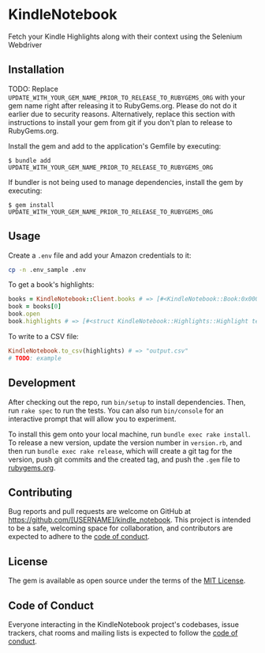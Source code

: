 # KindleNotebook

Fetch your Kindle Highlights along with their context using the Selenium Webdriver

## Installation

TODO: Replace `UPDATE_WITH_YOUR_GEM_NAME_PRIOR_TO_RELEASE_TO_RUBYGEMS_ORG` with your gem name right after releasing it to RubyGems.org. Please do not do it earlier due to security reasons. Alternatively, replace this section with instructions to install your gem from git if you don't plan to release to RubyGems.org.

Install the gem and add to the application's Gemfile by executing:

    $ bundle add UPDATE_WITH_YOUR_GEM_NAME_PRIOR_TO_RELEASE_TO_RUBYGEMS_ORG

If bundler is not being used to manage dependencies, install the gem by executing:

    $ gem install UPDATE_WITH_YOUR_GEM_NAME_PRIOR_TO_RELEASE_TO_RUBYGEMS_ORG

## Usage

Create a `.env` file and add your Amazon credentials to it:
```sh
cp -n .env_sample .env
```

To get a book's highlights:
```rb
books = KindleNotebook::Client.books # => [#<KindleNotebook::Book:0x00007f0847c4e388 @author="Cannon, Jason", @highlights=nil, @title="Docker: A Project-Based Approach to Learning">, ...]
book = books[0]
book.open
book.highlights # => [#<struct KindleNotebook::Highlights::Highlight text="journald", page="120", context="If you get stuck, the logging component of systemd, called journald, can also help.">, #<struct KindleNotebook::Highlights::Highlight text="swarm", page="225", context="Docker Swarm In this chapter, you're going to learn how to create and use a Docker">, ...]
```

To write to a CSV file:
```rb
KindleNotebook.to_csv(highlights) # => "output.csv"
# TODO: example
```

## Development

After checking out the repo, run `bin/setup` to install dependencies. Then, run `rake spec` to run the tests. You can also run `bin/console` for an interactive prompt that will allow you to experiment.

To install this gem onto your local machine, run `bundle exec rake install`. To release a new version, update the version number in `version.rb`, and then run `bundle exec rake release`, which will create a git tag for the version, push git commits and the created tag, and push the `.gem` file to [rubygems.org](https://rubygems.org).

## Contributing

Bug reports and pull requests are welcome on GitHub at https://github.com/[USERNAME]/kindle_notebook. This project is intended to be a safe, welcoming space for collaboration, and contributors are expected to adhere to the [code of conduct](https://github.com/[USERNAME]/kindle_notebook/blob/master/CODE_OF_CONDUCT.md).

## License

The gem is available as open source under the terms of the [MIT License](https://opensource.org/licenses/MIT).

## Code of Conduct

Everyone interacting in the KindleNotebook project's codebases, issue trackers, chat rooms and mailing lists is expected to follow the [code of conduct](https://github.com/[USERNAME]/kindle_notebook/blob/master/CODE_OF_CONDUCT.md).
